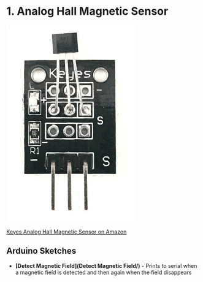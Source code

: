 # 1. Analog Hall Magnetic Sensor

![Keyes Analog Hall Magnetic Sensor](keyes-analog-hall-magnetic-sensor.jpg)

[Keyes Analog Hall Magnetic Sensor on Amazon](http://www.amazon.com/analog-magnetic-sensor-KY-035-ARDUINO/dp/B0100A7J30)

## Arduino Sketches
* **[Detect Magnetic Field](Detect Magnetic Field/)** - Prints to serial when a magnetic field is detected and then again when the field disappears
